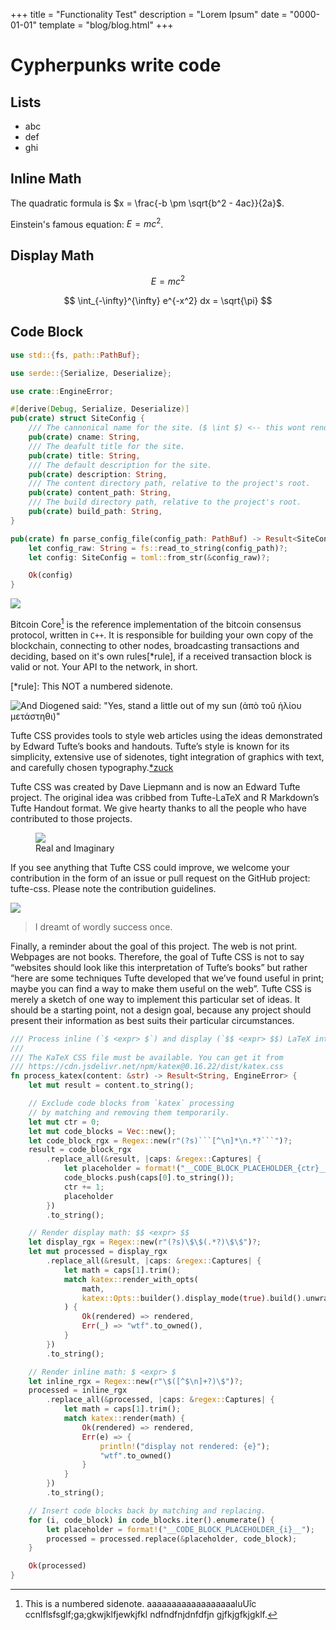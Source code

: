 +++
title = "Functionality Test"
description = "Lorem Ipsum"
date = "0000-01-01"
template = "blog/blog.html"
+++

# Cypherpunks write code

## Lists

- abc
- def
- ghi

## Inline Math

The quadratic formula is $x = \frac{-b \pm \sqrt{b^2 - 4ac}}{2a}$.

Einstein's famous equation: $E = mc^2$.

## Display Math

$$ E = mc^2 $$

$$
\int_{-\infty}^{\infty} e^{-x^2} dx = \sqrt{\pi}
$$

## Code Block

```rs
use std::{fs, path::PathBuf};

use serde::{Serialize, Deserialize};

use crate::EngineError;

#[derive(Debug, Serialize, Deserialize)]
pub(crate) struct SiteConfig {
    /// The cannonical name for the site. ($ \int $) <-- this wont render as LaTeX anymore!
    pub(crate) cname: String,
    /// The deafult title for the site.
    pub(crate) title: String,
    /// The default description for the site.
    pub(crate) description: String,
    /// The content directory path, relative to the project's root.
    pub(crate) content_path: String,
    /// The build directory path, relative to the project's root.
    pub(crate) build_path: String,
}

pub(crate) fn parse_config_file(config_path: PathBuf) -> Result<SiteConfig, EngineError> {
    let config_raw: String = fs::read_to_string(config_path)?;
    let config: SiteConfig = toml::from_str(&config_raw)?;

    Ok(config)
}
```

<div class="fullwidth">
    <img src="/img/diogenes-banner.jpg">
</div>

Bitcoin Core[^core] is the reference implementation of the bitcoin consensus protocol, written in `C++`.
It is responsible for building your own copy of the blockchain, connecting to other nodes,
broadcasting transactions and deciding, based on it's own rules[*rule], if a received transaction
block is valid or not. Your API to the network, in short.

[^core]:
    This is a numbered sidenote. aaaaaaaaaaaaaaaaaaluUîc ccnlflsfsglf;ga;gkwjklfjewkjfkl
    ndfndfnjdnfdfjn gjfkjgfkjgklf.

[*rule]: This NOT a numbered sidenote.

![And Diogened said: "Yes, stand a little out of my sun (ἀπὸ τοῦ ἡλίου μετάστηθι)"](/img/diogenes-banner.jpg)

Tufte CSS provides tools to style web articles using the ideas demonstrated by Edward Tufte’s books and handouts. Tufte’s style is known for its simplicity, extensive use of sidenotes, tight integration of graphics with text, and carefully chosen typography.[*zuck]

[*zuck]: ![](/img/zuck.gif)

Tufte CSS was created by Dave Liepmann and is now an Edward Tufte project. The original idea was cribbed from Tufte-LaTeX and R Markdown’s Tufte Handout format. We give hearty thanks to all the people who have contributed to those projects.

<figure>
    <img src="/img/reim.png">
    <figcaption>Real and Imaginary</figcaption>
</figure>

If you see anything that Tufte CSS could improve, we welcome your contribution in the form of an issue or pull request on the GitHub project: tufte-css. Please note the contribution guidelines.

<div class="fullwidth">
    <img src="/img/wave.jpeg">
</div>

> I dreamt of wordly success once.

Finally, a reminder about the goal of this project. The web is not print. Webpages are not books. Therefore, the goal of Tufte CSS is not to say “websites should look like this interpretation of Tufte’s books” but rather “here are some techniques Tufte developed that we’ve found useful in print; maybe you can find a way to make them useful on the web”. Tufte CSS is merely a sketch of one way to implement this particular set of ideas. It should be a starting point, not a design goal, because any project should present their information as best suits their particular circumstances.

```rs
/// Process inline (`$ <expr> $`) and display (`$$ <expr> $$) LaTeX into HTML with `katex`.
///
/// The KaTeX CSS file must be available. You can get it from
/// https://cdn.jsdelivr.net/npm/katex@0.16.22/dist/katex.css
fn process_katex(content: &str) -> Result<String, EngineError> {
    let mut result = content.to_string();

    // Exclude code blocks from `katex` processing
    // by matching and removing them temporarily.
    let mut ctr = 0;
    let mut code_blocks = Vec::new();
    let code_block_rgx = Regex::new(r"(?s)```[^\n]*\n.*?```")?;
    result = code_block_rgx
        .replace_all(&result, |caps: &regex::Captures| {
            let placeholder = format!("__CODE_BLOCK_PLACEHOLDER_{ctr}__");
            code_blocks.push(caps[0].to_string());
            ctr += 1;
            placeholder
        })
        .to_string();

    // Render display math: $$ <expr> $$
    let display_rgx = Regex::new(r"(?s)\$\$(.*?)\$\$")?;
    let mut processed = display_rgx
        .replace_all(&result, |caps: &regex::Captures| {
            let math = caps[1].trim();
            match katex::render_with_opts(
                math,
                katex::Opts::builder().display_mode(true).build().unwrap(),
            ) {
                Ok(rendered) => rendered,
                Err(_) => "wtf".to_owned(),
            }
        })
        .to_string();

    // Render inline math: $ <expr> $
    let inline_rgx = Regex::new(r"\$([^$\n]+?)\$")?;
    processed = inline_rgx
        .replace_all(&processed, |caps: &regex::Captures| {
            let math = caps[1].trim();
            match katex::render(math) {
                Ok(rendered) => rendered,
                Err(e) => {
                    println!("display not rendered: {e}");
                    "wtf".to_owned()
                }
            }
        })
        .to_string();

    // Insert code blocks back by matching and replacing.
    for (i, code_block) in code_blocks.iter().enumerate() {
        let placeholder = format!("__CODE_BLOCK_PLACEHOLDER_{i}__");
        processed = processed.replace(&placeholder, code_block);
    }

    Ok(processed)
}
```
